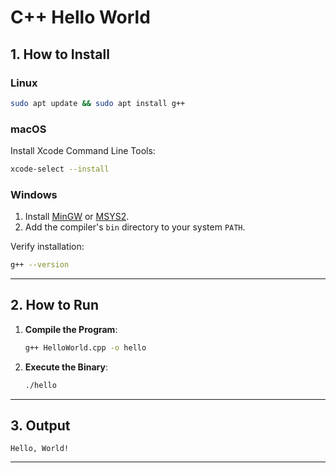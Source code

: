 # C++ Hello World

## 1. How to Install
### Linux
```bash
sudo apt update && sudo apt install g++
```

### macOS
Install Xcode Command Line Tools:
```bash
xcode-select --install
```

### Windows
1. Install [MinGW](http://www.mingw.org/) or [MSYS2](https://www.msys2.org/).
2. Add the compiler's `bin` directory to your system `PATH`.

Verify installation:
```bash
g++ --version
```

---

## 2. How to Run
1. **Compile the Program**:
   ```bash
   g++ HelloWorld.cpp -o hello
   ```
2. **Execute the Binary**:
   ```bash
   ./hello
   ```

---

## 3. Output
```
Hello, World!
```

---
